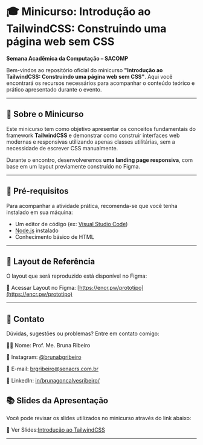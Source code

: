 # 🎓 Minicurso: Introdução ao TailwindCSS: Construindo uma página web sem CSS

**Semana Acadêmica da Computação – SACOMP**

Bem-vindos ao repositório oficial do minicurso **"Introdução ao TailwindCSS: Construindo uma página web sem CSS"**. Aqui você encontrará os recursos necessários para acompanhar o conteúdo teórico e prático apresentado durante o evento.

---

## 📌 Sobre o Minicurso

Este minicurso tem como objetivo apresentar os conceitos fundamentais do framework **TailwindCSS** e demonstrar como construir interfaces web modernas e responsivas utilizando apenas classes utilitárias, sem a necessidade de escrever CSS manualmente.

Durante o encontro, desenvolveremos **uma landing page responsiva**, com base em um layout previamente construído no Figma.

---

## 🧰 Pré-requisitos

Para acompanhar a atividade prática, recomenda-se que você tenha instalado em sua máquina:

- Um editor de código (ex: [Visual Studio Code](https://code.visualstudio.com/))
- [Node.js](https://nodejs.org/en/) instalado
- Conhecimento básico de HTML

---

## 🎨 Layout de Referência
O layout que será reproduzido está disponível no Figma:

🔗 Acessar Layout no Figma: [https://encr.pw/prototipo](https://encr.pw/prototipo)

---

## 💬 Contato
Dúvidas, sugestões ou problemas? Entre em contato comigo:

👨‍🏫 Nome: Prof. Me. Bruna Ribeiro

📸 Instagram: [@brunabgribeiro](https://www.instagram.com/brunabgribeiro/)

📧 E-mail: brgribeiro@senacrs.com.br

💼 LinkedIn: [in/brunagoncalvesribeiro/](https://www.linkedin.com/in/brunagoncalvesribeiro/)

## 📚 Slides da Apresentação
Você pode revisar os slides utilizados no minicurso através do link abaixo:

📑 Ver Slides:[Introdução ao TailwindCSS](https://www.canva.com/design/DAGu-ax_3jo/nmnrPQ5TYGCqfkrzSsUJXg/view?utm_content=DAGu-ax_3jo&utm_campaign=designshare&utm_medium=link2&utm_source=uniquelinks&utlId=h0b895a8093)

---
